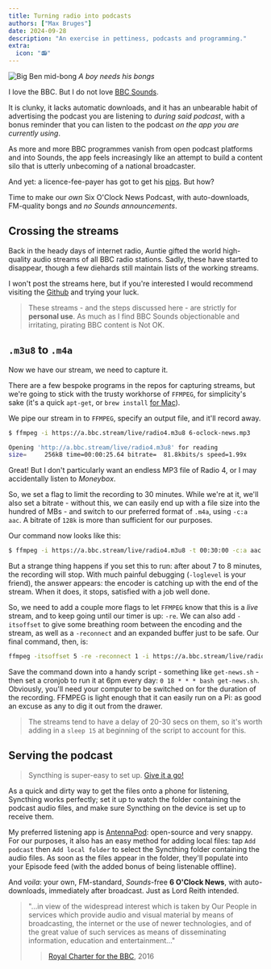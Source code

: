 ```yaml
---
title: Turning radio into podcasts
authors: ["Max Bruges"]
date: 2024-09-28
description: "An exercise in pettiness, podcasts and programming."
extra:
  icon: "📻"
---
```


![Big Ben mid-bong](/images/bigben.webp)
*A boy needs his bongs*

I love the BBC. But I do not love [BBC Sounds](https://www.bbc.co.uk/sounds).

It is clunky, it lacks automatic downloads, and it has an unbearable habit of advertising the podcast you are listening to *during said podcast*, with a bonus reminder that you can listen to the podcast *on the app you are currently using*.

As more and more BBC programmes vanish from open podcast platforms and into Sounds, the app feels increasingly like an attempt to build a content silo that is utterly unbecoming of a national broadcaster.

And yet: a licence-fee-payer has got to get his [pips](https://en.wikipedia.org/wiki/Greenwich_Time_Signal). But how?

Time to make our *own* Six O'Clock News Podcast, with auto-downloads, FM-quality bongs and *no Sounds announcements*.

## Crossing the streams

Back in the heady days of internet radio, Auntie gifted the world high-quality audio streams of all BBC radio stations. Sadly, these have started to disappear, though a few diehards still maintain lists of the working streams.

I won't post the streams here, but if you're interested I would recommend visiting the [Github](https://gist.github.com/bpsib/67089b959e4fa898af69fea59ad74bc3) and trying your luck.

> [](warning) These streams - and the steps discussed here - are strictly for **personal use**. As much as I find BBC Sounds objectionable and irritating, pirating BBC content is Not OK.

## `.m3u8` to `.m4a`

Now we have our stream, we need to capture it.

There are a few bespoke programs in the repos for capturing streams, but we're going to stick with the trusty workhorse of `FFMPEG`, for simplicity's sake (it's a quick `apt-get`, or `brew install` [for Mac](https://formulae.brew.sh/formula/ffmpeg)).

We pipe our stream in to `FFMPEG`, specify an output file, and it'll record away.

```bash
$ ffmpeg -i https://a.bbc.stream/live/radio4.m3u8 6-oclock-news.mp3

Opening 'http://a.bbc.stream/live/radio4.m3u8' for reading
size=     256kB time=00:00:25.64 bitrate=  81.8kbits/s speed=1.99x
```

Great! But I don't particularly want an endless MP3 file of Radio 4, or I may accidentally listen to *Moneybox*.

So, we set a flag to limit the recording to 30 minutes. While we're at it, we'll also set a bitrate - without this, we can easily end up with a file size into the hundred of MBs - and switch to our preferred format of `.m4a`, using `-c:a aac`. A bitrate of `128k` is more than sufficient for our purposes.

Our command now looks like this:

```bash
$ ffmpeg -i https://a.bbc.stream/live/radio4.m3u8 -t 00:30:00 -c:a aac -b:a 128k 6-oclock-news.m4a
```

But a strange thing happens if you set this to run: after about 7 to 8 minutes, the recording will stop. With much painful debugging (`-loglevel` is your friend), the answer appears: the encoder is catching up with the end of the stream. When it does, it stops, satisfied with a job well done.

So, we need to add a couple more flags to let `FFMPEG` know that this is a *live* stream, and to keep going until our timer is up: `-re`. We can also add `-itsoffset` to give some breathing room between the encoding and the stream, as well as a `-reconnect` and an expanded buffer just to be safe. Our final command, then, is:

```bash
ffmpeg -itsoffset 5 -re -reconnect 1 -i https://a.bbc.stream/live/radio4.m3u8 -t 00:30:00 -c:a aac -b:a 128k -rtbufsize 20M 6-oclock-news.m4a
```

Save the command down into a handy script - something like `get-news.sh` - then set a cronjob to run it at 6pm every day: `0 18 * * * bash get-news.sh`. Obviously, you'll need your computer to be switched on for the duration of the recording. FFMPEG is light enough that it can easily run on a Pi: as good an excuse as any to dig it out from the drawer.

> [](important) The streams tend to have a delay of 20-30 secs on them, so it's worth adding in a `sleep 15` at beginning of the script to account for this.

## Serving the podcast

> [](aside-tip) Syncthing is super-easy to set up. [Give it a go!](https://docs.syncthing.net/intro/getting-started.html)

As a quick and dirty way to get the files onto a phone for listening, Syncthing works perfectly; set it up to watch the folder containing the podcast audio files, and make sure Syncthing on the device is set up to receive them.

My preferred listening app is [AntennaPod](https://antennapod.org/): open-source and very snappy. For our purposes, it also has an easy method for adding local files: tap `Add podcast` then `Add local folder` to select the Syncthing folder containing the audio files. As soon as the files appear in the folder, they'll populate into your Episode feed (with the added bonus of being listenable offline).

And *voila*: your own, FM-standard, *Sounds*-free **6 O'Clock News**, with auto-downloads, immediately after broadcast. Just as Lord Reith intended.

> "...in view of the widespread interest which is taken by Our People in
services which provide audio and visual material by means of broadcasting, the internet or the use of newer technologies, and of the great value of such services as means of disseminating information, education and entertainment..."
>> [Royal Charter for the BBC](http://downloads.bbc.co.uk/bbctrust/assets/files/pdf/about/how_we_govern/2016/charter.pdf), 2016
